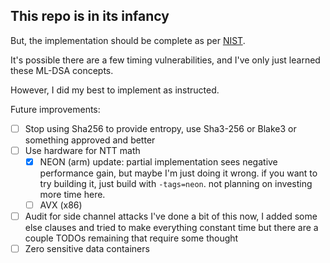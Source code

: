 ## This repo is in its infancy

But, the implementation should be complete as per [NIST](https://nvlpubs.nist.gov/nistpubs/FIPS/NIST.FIPS.204.pdf).

It's possible there are a few timing vulnerabilities, and I've only just learned these ML-DSA concepts.

However, I did my best to implement as instructed.

Future improvements:
- [ ] Stop using Sha256 to provide entropy, use Sha3-256 or Blake3 or something approved and better
- [ ] Use hardware for NTT math
  - [x] NEON (arm) update: partial implementation sees negative performance gain, but maybe I'm just doing it wrong. if you want to try building it, just build with `-tags=neon`. not planning on investing more time here.
  - [ ] AVX (x86)
- [ ] Audit for side channel attacks
  I've done a bit of this now, I added some else clauses and tried to make everything constant time but there are a couple TODOs remaining that require some thought
- [ ] Zero sensitive data containers
